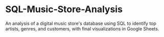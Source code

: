 # SQL-Music-Store-Analysis
An analysis of a digital music store's database using SQL to identify top artists, genres, and customers, with final visualizations in Google Sheets.
